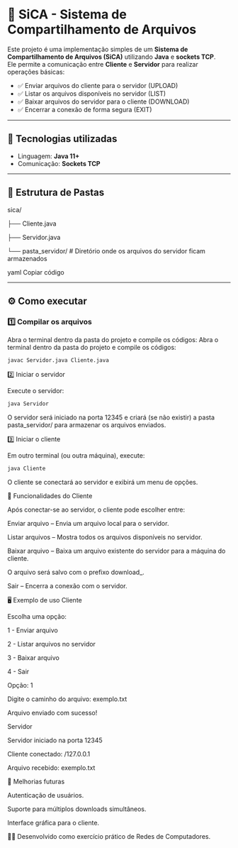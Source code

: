 # 📂 SiCA - Sistema de Compartilhamento de Arquivos

Este projeto é uma implementação simples de um **Sistema de Compartilhamento de Arquivos (SiCA)** utilizando **Java** e **sockets TCP**.  
Ele permite a comunicação entre **Cliente** e **Servidor** para realizar operações básicas:

- ✅ Enviar arquivos do cliente para o servidor (UPLOAD)  
- ✅ Listar os arquivos disponíveis no servidor (LIST)  
- ✅ Baixar arquivos do servidor para o cliente (DOWNLOAD)  
- ✅ Encerrar a conexão de forma segura (EXIT)  

---

## 🚀 Tecnologias utilizadas
- Linguagem: **Java 11+**  
- Comunicação: **Sockets TCP**

---

## 📂 Estrutura de Pastas

sica/

├── Cliente.java

├── Servidor.java

└── pasta_servidor/ # Diretório onde os arquivos do servidor ficam armazenados

yaml
Copiar código

---

## ⚙️ Como executar

### 1️⃣ Compilar os arquivos
Abra o terminal dentro da pasta do projeto e compile os códigos:
Abra o terminal dentro da pasta do projeto e compile os códigos:
```bash
javac Servidor.java Cliente.java
```
2️⃣ Iniciar o servidor

Execute o servidor:
```bash
java Servidor
```
O servidor será iniciado na porta 12345 e criará (se não existir) a pasta pasta_servidor/ para armazenar os arquivos enviados.

3️⃣ Iniciar o cliente

Em outro terminal (ou outra máquina), execute:
```bash
java Cliente
```
O cliente se conectará ao servidor e exibirá um menu de opções.

📜 Funcionalidades do Cliente

Após conectar-se ao servidor, o cliente pode escolher entre:

Enviar arquivo – Envia um arquivo local para o servidor.

Listar arquivos – Mostra todos os arquivos disponíveis no servidor.

Baixar arquivo – Baixa um arquivo existente do servidor para a máquina do cliente.

O arquivo será salvo com o prefixo download_.

Sair – Encerra a conexão com o servidor.

🖥️ Exemplo de uso
Cliente

Escolha uma opção:

1 - Enviar arquivo

2 - Listar arquivos no servidor

3 - Baixar arquivo

4 - Sair

Opção: 1

Digite o caminho do arquivo: exemplo.txt

Arquivo enviado com sucesso!

Servidor

Servidor iniciado na porta 12345

Cliente conectado: /127.0.0.1

Arquivo recebido: exemplo.txt

🔮 Melhorias futuras

Autenticação de usuários.

Suporte para múltiplos downloads simultâneos.

Interface gráfica para o cliente.

👨‍💻 Desenvolvido como exercício prático de Redes de Computadores.

